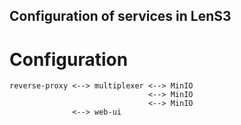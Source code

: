 Configuration of services in LenS3
----

# Configuration

```
reverse-proxy <-->︎ multiplexer <--> MinIO
                               <--> MinIO
                               <--> MinIO
              <--> web-ui
```
